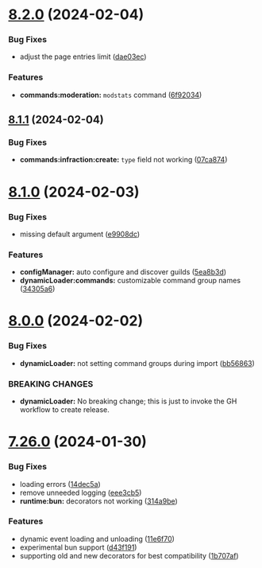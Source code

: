 # [8.2.0](https://github.com/onesoft-sudo/sudobot/compare/v8.1.1...v8.2.0) (2024-02-04)


### Bug Fixes

* adjust the page entries limit ([dae03ec](https://github.com/onesoft-sudo/sudobot/commit/dae03ec8f545adb8eb633fe87bcb5dfb71ff2064))


### Features

* **commands:moderation:** `modstats` command ([6f92034](https://github.com/onesoft-sudo/sudobot/commit/6f92034be300060b80a0029124696d2d8fa8d8c0))



## [8.1.1](https://github.com/onesoft-sudo/sudobot/compare/v8.1.0...v8.1.1) (2024-02-04)


### Bug Fixes

* **commands:infraction:create:** `type` field not working ([07ca874](https://github.com/onesoft-sudo/sudobot/commit/07ca874a6e6d9c4fedf42eb2e355bcb9168240ae))



# [8.1.0](https://github.com/onesoft-sudo/sudobot/compare/v8.0.0...v8.1.0) (2024-02-03)


### Bug Fixes

* missing default argument ([e9908dc](https://github.com/onesoft-sudo/sudobot/commit/e9908dc4626ff5096d17c0a1275eae568e6db15f))


### Features

* **configManager:** auto configure and discover guilds ([5ea8b3d](https://github.com/onesoft-sudo/sudobot/commit/5ea8b3d1770c1380adecb1af53f5a9543f952817))
* **dynamicLoader:commands:** customizable command group names ([34305a6](https://github.com/onesoft-sudo/sudobot/commit/34305a65293d16b3ebd100282dcf2e7972319132))



# [8.0.0](https://github.com/onesoft-sudo/sudobot/compare/v7.26.0...v8.0.0) (2024-02-02)


### Bug Fixes

* **dynamicLoader:** not setting command groups during import ([bb56863](https://github.com/onesoft-sudo/sudobot/commit/bb5686322098e0b843b917473ccbea34a9e587fb))


### BREAKING CHANGES

* **dynamicLoader:** No breaking change; this is just to invoke the GH workflow to create release.



# [7.26.0](https://github.com/onesoft-sudo/sudobot/compare/v7.25.0...v7.26.0) (2024-01-30)


### Bug Fixes

* loading errors ([14dec5a](https://github.com/onesoft-sudo/sudobot/commit/14dec5a9fd559ad4fb118eca082f3b8213b35bee))
* remove unneeded logging ([eee3cb5](https://github.com/onesoft-sudo/sudobot/commit/eee3cb5bc9b7f11bd5ed9a9aef8add17c8e13d33))
* **runtime:bun:** decorators not working ([314a9be](https://github.com/onesoft-sudo/sudobot/commit/314a9be3ad33dfe1d784f23b41160491453d97a6))


### Features

* dynamic event loading and unloading ([11e6f70](https://github.com/onesoft-sudo/sudobot/commit/11e6f70d3de9d95d9141de98068df52ab993ec02))
* experimental bun support ([d43f191](https://github.com/onesoft-sudo/sudobot/commit/d43f1910b1b933b9f0c3a57129ee852695e972b6))
* supporting old and new decorators for best compatibility ([1b707af](https://github.com/onesoft-sudo/sudobot/commit/1b707af75490aaa5cee5e59a7eec949c3cfaa0b2))




